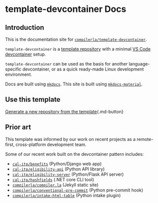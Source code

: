 # template-devcontainer Docs

## Introduction

This is the documentation site for [`compilerla/template-devcontainer`](https://github.com/compilerla/template-devcontainer).

`template-devcontainer` is a [template repository](https://docs.github.com/en/repositories/creating-and-managing-repositories/creating-a-template-repository)
with a minimal [VS Code devcontainer](https://code.visualstudio.com/docs/remote/containers) setup.

`template-devcontainer` can be used as the basis for another language-specific devcontainer,
or as a quick ready-made Linux development environment.

Docs are built using [`mkdocs`](https://www.mkdocs.org/). This site is built using [`mkdocs-material`](https://squidfunk.github.io/mkdocs-material/).

## Use this template

[Generate a new repository from the template](https://github.com/compilerla/template-devcontainer/generate){.md-button}

## Prior art

This template was informed by our work on recent projects as a remote-first, cross-platform development team.

Some of our recent work built on the devcontainer pattern includes:

- [`cal-itp/benefits`](https://github.com/cal-itp/benefits) (Python/Django web app)
- [`cal-itp/eligibility-api`](https://github.com/cal-itp/eligibility-api) (Python API library)
- [`cal-itp/eligibility-server`](https://github.com/cal-itp/eligibility-server) (Python/Flask API server)
- [`cal-itp/hashfields`](https://github.com/cal-itp/hashfields) (.NET core CLI tool)
- [`compilerla/compiler.la`](https://github.com/compilerla/compiler.la) (Jekyll static site)
- [`compilerla/conventional-pre-commit`](https://github.com/compilerla/conventional-pre-commit) (Python pre-commit hook)
- [`compilerla/intake-html-table`](https://github.com/compilerla/intake-html-table) (Python intake plugin)
